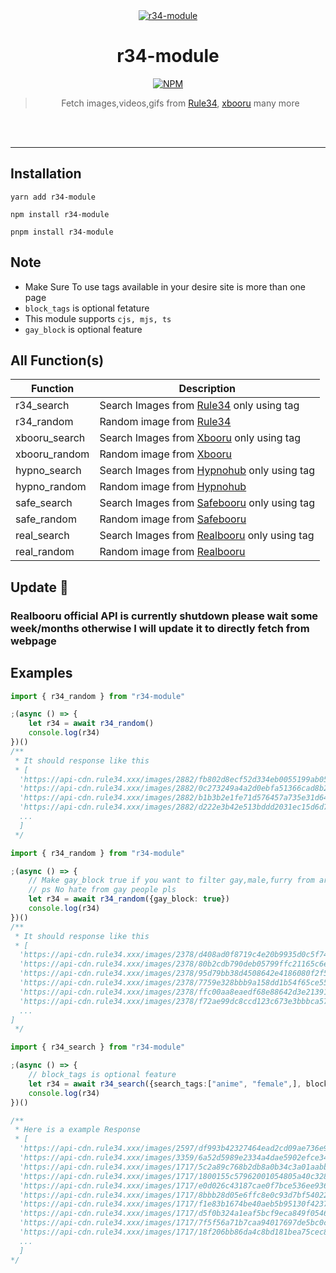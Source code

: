 <div align="center">
<a href="https://github.com/RaySenpai69/r34-module"><img src="https://i.ibb.co/0B5sMcb/download.png" alt="r34-module" border="0"></a>

# **r34-module</er></a></h1>**

[![NPM](https://img.shields.io/badge/Available%20On-NPM-lightgrey.svg?logo=npm&logoColor=339933&labelColor=white&style=flat-square)](https://www.npmjs.com/package/r34-module)

> Fetch images,videos,gifs from [Rule34](https://rule34.xxx/), [xbooru](https://xbooru.com) many more
</div><br/>
<br/>

---

## Installation

```
yarn add r34-module
```
```
npm install r34-module
```
```
pnpm install r34-module
```

## Note

- Make Sure To use tags available in your desire site is more than one page
-  `block_tags` is optional fetature
-  This module supports `cjs, mjs, ts`
-  `gay_block` is optional feature

## All Function(s)
Function | Description
---|---
r34_search | Search Images from [Rule34](https://rule34.xxx/) only using tag
r34_random | Random image from [Rule34](https://rule34.xxx/) 
xbooru_search | Search Images from [Xbooru](https://xbooru.com) only using tag
xbooru_random | Random image from [Xbooru](https://xbooru.com) 
hypno_search | Search Images from [Hypnohub](https://hypnohub.net/)  only using tag
hypno_random | Random image from [Hypnohub](https://hypnohub.net/) 
safe_search | Search Images from [Safebooru](https://safebooru.org/) only using tag
safe_random | Random image from [Safebooru](https://safebooru.org/)
real_search | Search Images from [Realbooru](https://realbooru.com//) only using tag
real_random | Random image from [Realbooru](https://realbooru.com/)


## Update 🚨
### Realbooru official API is currently shutdown please wait some week/months otherwise I will update it to directly fetch from webpage

## Examples

```ts
import { r34_random } from "r34-module"

;(async () => {
    let r34 = await r34_random()
    console.log(r34)
})()
/**
 * It should response like this
 * [
  'https://api-cdn.rule34.xxx/images/2882/fb802d8ecf52d334eb0055199ab052f6.jpeg',
  'https://api-cdn.rule34.xxx/images/2882/0c273249a4a2d0ebfa51366cad8b2d31.jpeg',
  'https://api-cdn.rule34.xxx/images/2882/b1b3b2e1fe71d576457a735e31d64092.jpeg',
  'https://api-cdn.rule34.xxx/images/2882/d222e3b42e513bddd2031ec15d6d77b6.jpeg',
  ...
  ]
 */
```
```ts
import { r34_random } from "r34-module"

;(async () => {
    // Make gay_block true if you want to filter gay,male,furry from array
    // ps No hate from gay people pls
    let r34 = await r34_random({gay_block: true})
    console.log(r34)
})()
/**
 * It should response like this
 * [
  'https://api-cdn.rule34.xxx/images/2378/d408ad0f8719c4e20b9935d0c5f74615.jpeg',
  'https://api-cdn.rule34.xxx/images/2378/80b2cdb790deb05799ffc21165c6ee13.jpeg',
  'https://api-cdn.rule34.xxx/images/2378/95d79bb38d4508642e4186080f2f54b3.png',
  'https://api-cdn.rule34.xxx/images/2378/7759e328bbb9a158dd1b54f65ce55a77.jpeg',
  'https://api-cdn.rule34.xxx/images/2378/ffc00aa8eaedf68e88642d3e21391a93.jpeg',
  'https://api-cdn.rule34.xxx/images/2378/f72ae99dc8ccd123c673e3bbbca57c5f.jpeg',
  ...
]
 */
```

```ts
import { r34_search } from "r34-module"

;(async () => {
    // block_tags is optional feature
    let r34 = await r34_search({search_tags:["anime", "female",], block_tags:["animal", "pennis","dick"]})
    console.log(r34)
})()

/**
 * Here is a example Response
 * [
  'https://api-cdn.rule34.xxx/images/2597/df993b42327464ead2cd09ae736e957a.png',
  'https://api-cdn.rule34.xxx/images/3359/6a52d5989e2334a4dae5902efce3495a.png',
  'https://api-cdn.rule34.xxx/images/1717/5c2a89c768b2db8a0b34c3a01aabb952.png',
  'https://api-cdn.rule34.xxx/images/1717/1800155c57962001054805a40c328fd7.png',
  'https://api-cdn.rule34.xxx/images/1717/e0d026c43187cae0f7bce536ee936688.png',
  'https://api-cdn.rule34.xxx/images/1717/8bbb28d05e6ffc8e0c93d7bf5402228f.png',
  'https://api-cdn.rule34.xxx/images/1717/f1e83b1674be40aeb5b95130f4237507.png',
  'https://api-cdn.rule34.xxx/images/1717/d5f0b324a1eaf5bcf9eca849f0546ad8.png',
  'https://api-cdn.rule34.xxx/images/1717/7f5f56a71b7caa94017697de5bc0cc49.png',
  'https://api-cdn.rule34.xxx/images/1717/18f206bb86da4c8bd181bea75cec8929.png',
  ...
  ]
*/
```